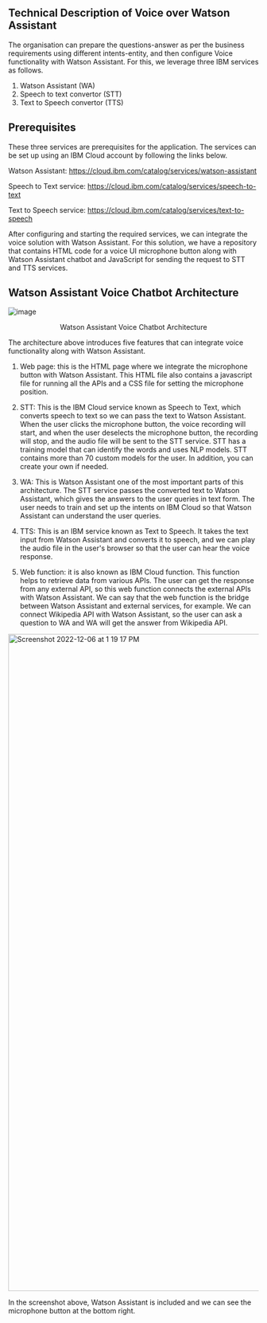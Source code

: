 <h2>Technical Description of Voice over Watson Assistant</h2>


The organisation can prepare the questions-answer as per the business requirements using different intents-entity, and then configure Voice functionality with Watson Assistant. For this, we leverage three IBM services as follows. 

1.	Watson Assistant (WA)
2.	Speech to text convertor (STT) 
3.	Text to Speech convertor (TTS)

<h2>Prerequisites</h2>
These three services are prerequisites for the application. The services can be set up using an IBM Cloud account by following the links below. 

Watson Assistant: https://cloud.ibm.com/catalog/services/watson-assistant

Speech to Text service: https://cloud.ibm.com/catalog/services/speech-to-text

Text to Speech service: https://cloud.ibm.com/catalog/services/text-to-speech


After configuring and starting the required services, we can integrate the voice solution with Watson Assistant. For this solution, we have a repository that contains HTML code for a voice UI microphone button along with Watson Assistant chatbot and JavaScript for sending the request to STT and TTS services.

<h2> Watson Assistant Voice Chatbot Architecture </h2>

![image](https://user-images.githubusercontent.com/112084296/205344854-cfb1c325-0ce3-4584-96b6-96f5c7c063ff.jpeg)


<p align="center"> Watson Assistant Voice Chatbot Architecture </p>

The architecture above introduces five features that can integrate voice functionality along with Watson Assistant.

1.	Web page: this is the HTML page where we integrate the microphone button with Watson Assistant. This HTML file also contains a javascript file for running all the APIs and a CSS file for setting the microphone position.

2.	STT: This is the IBM Cloud service known as Speech to Text, which converts speech to text so we can pass the text to Watson Assistant. When the user clicks the microphone button, the voice recording will start, and when the user deselects the microphone button, the recording will stop, and the audio file will be sent to the STT service. STT has a training model that can identify the words and uses NLP models. STT contains more than 70 custom models for the user.  In addition, you can create your own if needed. 

3.	WA: This is Watson Assistant one of the most important parts of this architecture. The STT service passes the converted text to Watson Assistant, which gives the answers to the user queries in text form. The user needs to train and set up the intents on IBM Cloud so that Watson Assistant can understand the user queries.

4.	 TTS: This is an IBM service known as Text to Speech. It takes the text input from Watson Assistant and converts it to speech, and we can play the audio file in the user's browser so that the user can hear the voice response.

5.	Web function: it is also known as IBM Cloud function. This function helps to retrieve data from various APIs. The user can get the response from any external API, so this web function connects the external APIs with Watson Assistant. We can say that the web function is the bridge between Watson Assistant and external services, for example. We can connect Wikipedia API with Watson Assistant, so the user can ask a question to WA and WA will get the answer from Wikipedia API.

<img width="1320" alt="Screenshot 2022-12-06 at 1 19 17 PM" src="https://user-images.githubusercontent.com/112084296/205852242-9e7d1065-34bb-4ff3-9070-306c52ba5c3e.png">

In the screenshot above, Watson Assistant is included and we can see the microphone button at the bottom right.
